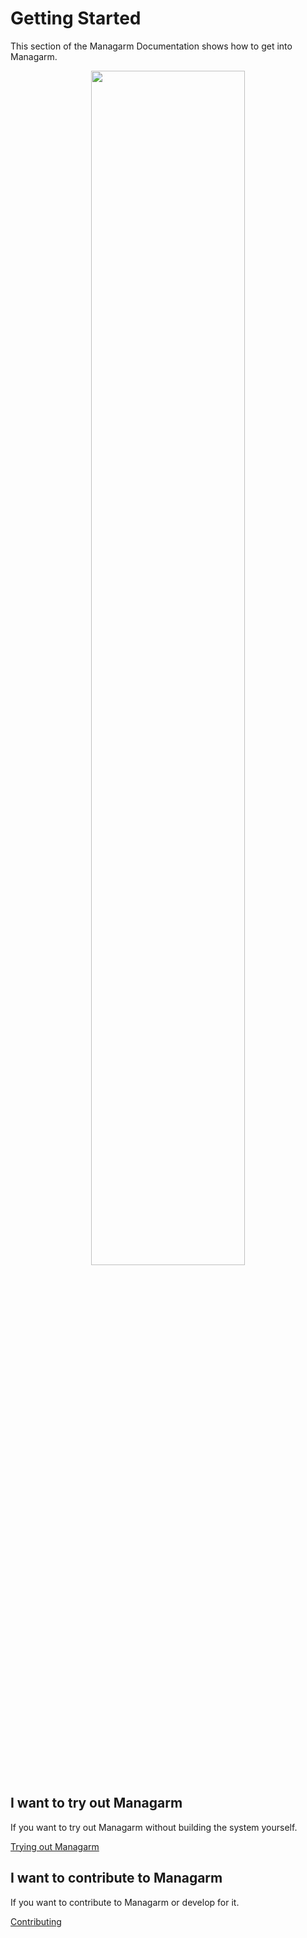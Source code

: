 # Getting Started

This section of the Managarm Documentation shows how to get into Managarm.

<center>
<img src="https://raw.githubusercontent.com/managarm/managarm/assets/screenshots/echo-hello-managarm.png" width="70%" height="70%">
</center>

## I want to try out Managarm
If you want to try out Managarm without building the system yourself.

[Trying out Managarm](trying-out.md)

## I want to contribute to Managarm
If you want to contribute to Managarm or develop for it.

[Contributing](contributing.md)
